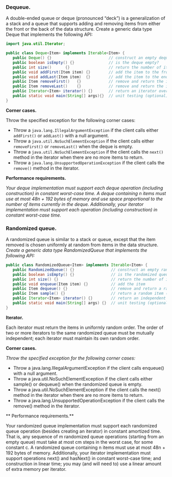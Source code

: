 
### Dequeue. ###
 
 A double-ended queue or deque (pronounced “deck”) is a generalization
 of a stack and a queue that supports adding and removing items from
 either the front or the back of the data structure. Create a generic
 data type Deque that implements the following API:

```java
import java.util.Iterator;

public class Deque<Item> implements Iterable<Item> {
   public Deque() {}                         // construct an empty deque
   public boolean isEmpty() {}               // is the deque empty?
   public int size()      {}                 // return the number of items on the deque
   public void addFirst(Item item) {}        // add the item to the front
   public void addLast(Item item)  {}        // add the item to the end
   public Item removeFirst()   {}            // remove and return the item from the front
   public Item removeLast()    {}            // remove and return the item from the end
   public Iterator<Item> iterator() {}       // return an iterator over items in order from front to end
   public static void main(String[] args){}  // unit testing (optional)
}
```    

**Corner cases.**

Throw the specified exception for the following corner
cases: 

* Throw a `java.lang.IllegalArgumentException` if the client calls
  either `addFirst()` or `addLast()` with a null argument.
* Throw a `java.util.NoSuchElementException` if the client calls either
  `removeFirst()` or `removeLast()` when the deque is empty.
* Throw a `java.util.NoSuchElementException` if the client calls the
  `next()` method in the iterator when there are no more items to
  return.
* Throw a `java.lang.UnsupportedOperationException` if the client calls
  the `remove()` method in the iterator.

**Performance requirements.** 
 
 *Your deque implementation must support each deque operation (including 
 construction) in constant worst-case time. A deque containing n items
 must use at most 48n + 192 bytes of memory and use space proportional
 to the number of items currently in the deque. Additionally, your
 iterator implementation must support each operation (including
 construction) in constant worst-case time.*
 
 ### Randomized queue. ###
 
A randomized queue is similar to a stack or queue, except that the item
removed is chosen uniformly at random from items in the data structure.
*Create a generic data type RandomizedQueue that implements the following
API:*

```java
public class RandomizedQueue<Item> implements Iterable<Item> {
   public RandomizedQueue() {}                // construct an empty randomized queue
   public boolean isEmpty() {}                // is the randomized queue empty?
   public int size() {}                       // return the number of items on the randomized queue
   public void enqueue(Item item) {}          // add the item
   public Item dequeue() {}                   // remove and return a random item
   public Item sample() {}                    // return a random item (but do not remove it)
   public Iterator<Item> iterator() {}        // return an independent iterator over items in random order
   public static void main(String[] args) {}  // unit testing (optional)
}
```

**Iterator.** 

Each iterator must return the items in uniformly random order. The order
of two or more iterators to the same randomized queue must be mutually
independent; each iterator must maintain its own random order.

**Corner cases.**

*Throw the specified exception for the following corner cases:*


- Throw a java.lang.IllegalArgumentException if the client calls
  enqueue() with a null argument.
- Throw a java.util.NoSuchElementException if the client calls either
  sample() or dequeue() when the randomized queue is empty.
- Throw a java.util.NoSuchElementException if the client calls the
  next() method in the iterator when there are no more items to return.
- Throw a java.lang.UnsupportedOperationException if the client calls
  the remove() method in the iterator.
  
** Performance requirements.** 

Your randomized queue implementation must
support each randomized queue operation (besides creating an iterator)
in constant amortized time. That is, any sequence of m randomized queue
operations (starting from an empty queue) must take at most cm steps in
the worst case, for some constant c. A randomized queue containing n
items must use at most 48n + 192 bytes of memory. Additionally, your
iterator implementation must support operations next() and hasNext() in
constant worst-case time; and construction in linear time; you may (and
will need to) use a linear amount of extra memory per iterator.